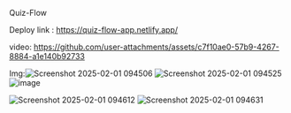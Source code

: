 
Quiz-Flow

Deploy link : https://quiz-flow-app.netlify.app/

video: 
https://github.com/user-attachments/assets/c7f10ae0-57b9-4267-8884-a1e140b92733


Img:![Screenshot 2025-02-01 094506](https://github.com/user-attachments/assets/176273ef-b0b8-433a-af74-5e4296b54520)
![Screenshot 2025-02-01 094525](https://github.com/user-attachments/assets/4087194e-846f-4e84-91ee-d94d55c6efe9)
![image](https://github.com/user-attachments/assets/9066c755-63ed-474c-af88-6c5d6949a87b)

![Screenshot 2025-02-01 094612](https://github.com/user-attachments/assets/f1d9e327-bf4b-4a5e-a86a-86374fd85db8)
![Screenshot 2025-02-01 094631](https://github.com/user-attachments/assets/b43bc983-7282-4854-a4e9-ae6d49ddb732)




